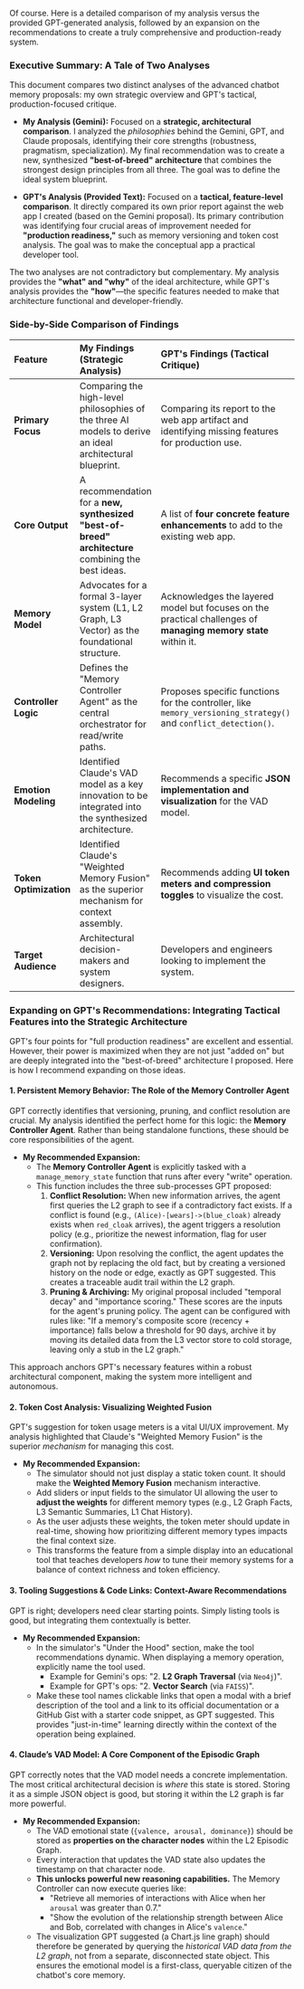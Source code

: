 Of course. Here is a detailed comparison of my analysis versus the provided GPT-generated analysis, followed by an expansion on the recommendations to create a truly comprehensive and production-ready system.

### Executive Summary: A Tale of Two Analyses

This document compares two distinct analyses of the advanced chatbot memory proposals: my own strategic overview and GPT's tactical, production-focused critique.

* **My Analysis (Gemini):** Focused on a **strategic, architectural comparison**. I analyzed the *philosophies* behind the Gemini, GPT, and Claude proposals, identifying their core strengths (robustness, pragmatism, specialization). My final recommendation was to create a new, synthesized **"best-of-breed" architecture** that combines the strongest design principles from all three. The goal was to define the ideal system blueprint.

* **GPT's Analysis (Provided Text):** Focused on a **tactical, feature-level comparison**. It directly compared its own prior report against the web app I created (based on the Gemini proposal). Its primary contribution was identifying four crucial areas of improvement needed for **"production readiness,"** such as memory versioning and token cost analysis. The goal was to make the conceptual app a practical developer tool.

The two analyses are not contradictory but complementary. My analysis provides the **"what" and "why"** of the ideal architecture, while GPT's analysis provides the **"how"**—the specific features needed to make that architecture functional and developer-friendly.

### Side-by-Side Comparison of Findings

| Feature | My Findings (Strategic Analysis) | GPT's Findings (Tactical Critique) |
| :--- | :--- | :--- |
| **Primary Focus** | Comparing the high-level philosophies of the three AI models to derive an ideal architectural blueprint. | Comparing its report to the web app artifact and identifying missing features for production use. |
| **Core Output** | A recommendation for a **new, synthesized "best-of-breed" architecture** combining the best ideas. | A list of **four concrete feature enhancements** to add to the existing web app. |
| **Memory Model** | Advocates for a formal 3-layer system (L1, L2 Graph, L3 Vector) as the foundational structure. | Acknowledges the layered model but focuses on the practical challenges of **managing memory state** within it. |
| **Controller Logic** | Defines the "Memory Controller Agent" as the central orchestrator for read/write paths. | Proposes specific functions for the controller, like `memory_versioning_strategy()` and `conflict_detection()`. |
| **Emotion Modeling**| Identified Claude's VAD model as a key innovation to be integrated into the synthesized architecture. | Recommends a specific **JSON implementation and visualization** for the VAD model. |
| **Token Optimization**| Identified Claude's "Weighted Memory Fusion" as the superior mechanism for context assembly. | Recommends adding **UI token meters and compression toggles** to visualize the cost. |
| **Target Audience**| Architectural decision-makers and system designers. | Developers and engineers looking to implement the system. |

### Expanding on GPT's Recommendations: Integrating Tactical Features into the Strategic Architecture

GPT's four points for "full production readiness" are excellent and essential. However, their power is maximized when they are not just "added on" but are deeply integrated into the "best-of-breed" architecture I proposed. Here is how I recommend expanding on those ideas.

#### 1. Persistent Memory Behavior: The Role of the Memory Controller Agent

GPT correctly identifies that versioning, pruning, and conflict resolution are crucial. My analysis identified the perfect home for this logic: the **Memory Controller Agent**. Rather than being standalone functions, these should be core responsibilities of the agent.

* **My Recommended Expansion:**
    * The **Memory Controller Agent** is explicitly tasked with a `manage_memory_state` function that runs after every "write" operation.
    * This function includes the three sub-processes GPT proposed:
        1.  **Conflict Resolution:** When new information arrives, the agent first queries the L2 graph to see if a contradictory fact exists. If a conflict is found (e.g., `(Alice)-[wears]->(blue_cloak)` already exists when `red_cloak` arrives), the agent triggers a resolution policy (e.g., prioritize the newest information, flag for user confirmation).
        2.  **Versioning:** Upon resolving the conflict, the agent updates the graph not by replacing the old fact, but by creating a versioned history on the node or edge, exactly as GPT suggested. This creates a traceable audit trail within the L2 graph.
        3.  **Pruning & Archiving:** My original proposal included "temporal decay" and "importance scoring." These scores are the inputs for the agent's pruning policy. The agent can be configured with rules like: "If a memory's composite score (recency + importance) falls below a threshold for 90 days, archive it by moving its detailed data from the L3 vector store to cold storage, leaving only a stub in the L2 graph."

This approach anchors GPT's necessary features within a robust architectural component, making the system more intelligent and autonomous.

#### 2. Token Cost Analysis: Visualizing Weighted Fusion

GPT's suggestion for token usage meters is a vital UI/UX improvement. My analysis highlighted that Claude's "Weighted Memory Fusion" is the superior *mechanism* for managing this cost.

* **My Recommended Expansion:**
    * The simulator should not just display a static token count. It should make the **Weighted Memory Fusion** mechanism interactive.
    * Add sliders or input fields to the simulator UI allowing the user to **adjust the weights** for different memory types (e.g., L2 Graph Facts, L3 Semantic Summaries, L1 Chat History).
    * As the user adjusts these weights, the token meter should update in real-time, showing how prioritizing different memory types impacts the final context size.
    * This transforms the feature from a simple display into an educational tool that teaches developers *how* to tune their memory systems for a balance of context richness and token efficiency.

#### 3. Tooling Suggestions & Code Links: Context-Aware Recommendations

GPT is right; developers need clear starting points. Simply listing tools is good, but integrating them contextually is better.

* **My Recommended Expansion:**
    * In the simulator's "Under the Hood" section, make the tool recommendations dynamic. When displaying a memory operation, explicitly name the tool used.
        * Example for Gemini's ops: "2. **L2 Graph Traversal** (via `Neo4j`)".
        * Example for GPT's ops: "2. **Vector Search** (via `FAISS`)".
    * Make these tool names clickable links that open a modal with a brief description of the tool and a link to its official documentation or a GitHub Gist with a starter code snippet, as GPT suggested. This provides "just-in-time" learning directly within the context of the operation being explained.

#### 4. Claude’s VAD Model: A Core Component of the Episodic Graph

GPT correctly notes that the VAD model needs a concrete implementation. The most critical architectural decision is *where* this state is stored. Storing it as a simple JSON object is good, but storing it within the L2 graph is far more powerful.

* **My Recommended Expansion:**
    * The VAD emotional state (`{valence, arousal, dominance}`) should be stored as **properties on the character nodes** within the L2 Episodic Graph.
    * Every interaction that updates the VAD state also updates the timestamp on that character node.
    * **This unlocks powerful new reasoning capabilities.** The Memory Controller can now execute queries like:
        * "Retrieve all memories of interactions with Alice when her `arousal` was greater than 0.7."
        * "Show the evolution of the relationship strength between Alice and Bob, correlated with changes in Alice's `valence`."
    * The visualization GPT suggested (a Chart.js line graph) should therefore be generated by querying the *historical VAD data from the L2 graph*, not from a separate, disconnected state object. This ensures the emotional model is a first-class, queryable citizen of the chatbot's core memory.
